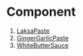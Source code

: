 # Component

1. [LaksaPaste](/Recipes/LaksaPaste.md)
2. [GingerGarlicPaste](/Recipes/GingerGarlicPaste.md)
3. [WhiteButterSauce](/Recipes/WhiteButterSauce.md)
